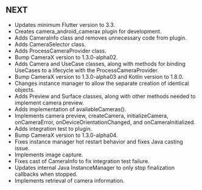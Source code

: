 ## NEXT

* Updates minimum Flutter version to 3.3.
* Creates camera_android_camerax plugin for development.
* Adds CameraInfo class and removes unnecessary code from plugin.
* Adds CameraSelector class.
* Adds ProcessCameraProvider class.
* Bump CameraX version to 1.3.0-alpha02.
* Adds Camera and UseCase classes, along with methods for binding UseCases to a lifecycle with the ProcessCameraProvider.
* Bump CameraX version to 1.3.0-alpha03 and Kotlin version to 1.8.0.
* Changes instance manager to allow the separate creation of identical objects.
* Adds Preview and Surface classes, along with other methods needed to implement camera preview.
* Adds implementation of availableCameras().
* Implements camera preview, createCamera, initializeCamera, onCameraError, onDeviceOrientationChanged, and onCameraInitialized.
* Adds integration test to plugin.
* Bump CameraX version to 1.3.0-alpha04.
* Fixes instance manager hot restart behavior and fixes Java casting issue.
* Implements image capture.
* Fixes cast of CameraInfo to fix integration test failure.
* Updates internal Java InstanceManager to only stop finalization callbacks when stopped.
* Implements retrieval of camera information.
